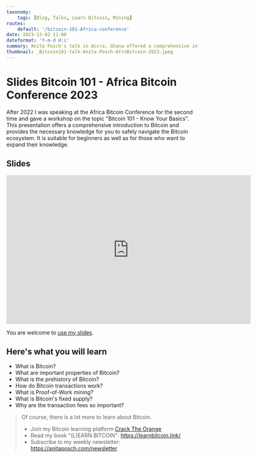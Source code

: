 ```yaml
---
taxonomy:
    tags: [Blog, Talks, Learn Bitcoin, Mining]
routes:
    default: '/bitcoin-101-Africa-conference'
date: 2023-12-02 11:00
dateformat: 'Y-m-d H:i'
summary: Anita Posch's talk in Accra, Ghana offered a comprehensive introduction to the basics of Bitcoin, incl. its prehistory, transactions, and PoW mining.
thumbnail: _Bitcoin101-talk-Anita-Posch-AfroBitcoin-2023.jpeg
---
```


# Slides Bitcoin 101 - Africa Bitcoin Conference 2023

After 2022 I was speaking at the Africa Bitcoin Conference for the second time and gave a workshop on the topic "Bitcoin 101 - Know Your Basics". This presentation offers a comprehensive introduction to Bitcoin and provides the necessary knowledge for you to safely navigate the Bitcoin ecosystem. It is suitable for beginners as well as for those who want to expand their knowledge. 

## Slides

<iframe src="https://docs.google.com/presentation/d/e/2PACX-1vTQAyziMkeF9LYkk31VfytrbirB-5083poLudMiJtjuzOD5soeue2LmYEfFpxsDScJCZF4m62x1lhZt/embed?start=false&loop=false&delayms=3000" frameborder="0" width="640" height="389" allowfullscreen="true" mozallowfullscreen="true" webkitallowfullscreen="true"></iframe>

You are welcome to [use my slides](https://docs.google.com/presentation/d/1uV4Pey6xuL5IXZ15yt2_A0Ep-iaFpTUcCAZoUa-Ohi4/edit?usp=sharing).


## Here's what you will learn
* What is Bitcoin?
* What are important properties of Bitcoin?
* What is the prehistory of Bitcoin?
* How do Bitcoin transactions work?
* What is Proof-of-Work mining?
* What is Bitcoin's fixed supply?
* Why are the transaction fees so important?


> Of course, there is a lot more to learn about Bitcoin.
> * Join my Bitcoin learning platform [Crack The Orange](https://cracktheorange.com)
> * Read my book "(L)EARN BITCOIN": https://learnbitcoin.link/
> * Subscribe to my weekly newsletter: https://anitaposch.com/newsletter
